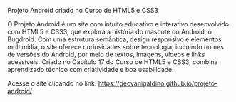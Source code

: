 Projeto Android criado no Curso de HTML5 e CSS3

O Projeto Android é um site com intuito educativo e interativo desenvolvido com HTML5 e CSS3, que explora a história do mascote do Android, o Bugdroid. Com uma estrutura semântica, design responsivo e elementos multimídia, o site oferece curiosidades sobre tecnologia, incluindo nomes de versões do Android, por meio de textos, imagens, vídeos e links acessíveis. Criado no Capítulo 17 do Curso de HTML5 e CSS3, combina aprendizado técnico com criatividade e boa usabilidade.

Acesse o site clicando no link: https://geovanigaldino.github.io/projeto-android/
